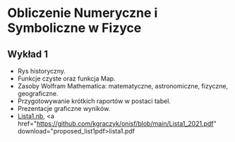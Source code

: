 # Obliczenie Numeryczne i Symboliczne w Fizyce
## Wykład 1
- Rys historyczny. 
- Funkcje czyste oraz funkcja Map. 
- Zasoby Wolfram Mathematica: matematyczne, astronomiczne, fizyczne, geograficzne. 
- Przygotowywanie krótkich raportów w postaci tabel. 
- Prezentacje graficzne wyników.
- <a href="https://github.com/kgraczyk/onisf/blob/main/Lista1_2021.nb" download="proposed_list1nb">Lista1.nb</a>, <a href="https://github.com/kgraczyk/onisf/blob/main/Lista1_2021.pdf" download="proposed_list1pdf>lista1.pdf</a>
